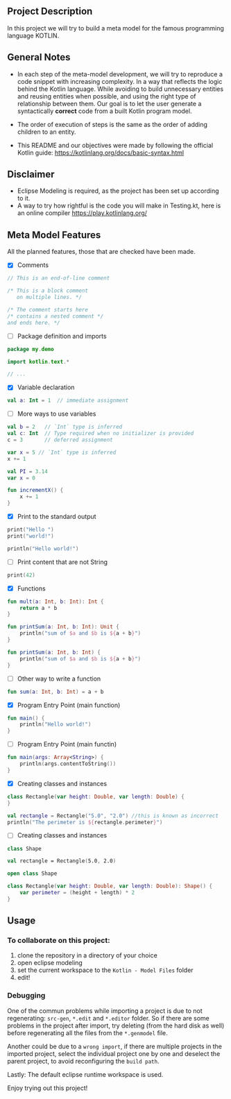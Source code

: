 
## Project Description
In this project we will try to build a meta model for the famous programming language KOTLIN.

## General Notes
* In each step of the meta-model development, we will try to reproduce a code snippet with increasing complexity. In a way that reflects the logic behind the Kotlin language. While avoiding to build unnecessary entities and reusing entities when possible, and using the right type of relationship between them. Our goal is to let the user generate a syntactically **correct** code from a built Kotlin program model.

* The order of execution of steps is the same as the order of adding children to an entity.

* This README and our objectives were made by following the official Kotlin guide: https://kotlinlang.org/docs/basic-syntax.html

## Disclaimer
* Eclipse Modeling is required, as the project has been set up according to it.
* A way to try how rightful is the code you will make in Testing.kt, here is an online compiler https://play.kotlinlang.org/

## Meta Model Features
All the planned features, those that are checked have been made.
* [x] Comments
```kotlin
// This is an end-of-line comment

/* This is a block comment
   on multiple lines. */

/* The comment starts here
/* contains a nested comment *⁠/
and ends here. */
```


* [ ] Package definition and imports
```kotlin
package my.demo

import kotlin.text.*

// ...
```


* [x] Variable declaration
```kotlin
val a: Int = 1  // immediate assignment
```
* [ ] More ways to use variables
```kotlin
val b = 2   // `Int` type is inferred
val c: Int  // Type required when no initializer is provided
c = 3       // deferred assignment

var x = 5 // `Int` type is inferred
x += 1

val PI = 3.14
var x = 0

fun incrementX() { 
    x += 1 
}
```


* [x] Print to the standard output
```kotlin
print("Hello ")
print("world!")

println("Hello world!")
```
* [ ] Print content that are not String
```kotlin
print(42)
```

* [x] Functions
```kotlin
fun mult(a: Int, b: Int): Int {
    return a * b
}

fun printSum(a: Int, b: Int): Unit {
    println("sum of $a and $b is ${a + b}")
}

fun printSum(a: Int, b: Int) {
    println("sum of $a and $b is ${a + b}")
}
```
* [ ] Other way to write a function
```kotlin
fun sum(a: Int, b: Int) = a + b
```
* [x] Program Entry Point (main function)
```kotlin
fun main() {
    println("Hello world!")
}
```
* [ ] Program Entry Point (main functin)
```kotlin
fun main(args: Array<String>) {
    println(args.contentToString())
}
```
* [x] Creating classes and instances
```kotlin
class Rectangle(var height: Double, var length: Double) {
}

val rectangle = Rectangle("5.0", "2.0") //this is known as incorrect
println("The perimeter is ${rectangle.perimeter}")
```
* [ ] Creating classes and instances
```kotlin
class Shape

val rectangle = Rectangle(5.0, 2.0)

open class Shape

class Rectangle(var height: Double, var length: Double): Shape() {
    var perimeter = (height + length) * 2
}
```
## Usage
### To collaborate on this project: 
1. clone the repository in a directory of your choice 
2. open eclipse modeling 
3. set the current workspace to the `Kotlin - Model Files` folder
4. edit!

### Debugging
One of the commun problems while importing a project is due to not regenerating: `src-gen`, `*.edit` and `*.editor` folder. 
So if there are some problems in the project after import, try deleting  (from the hard disk as well) before regenerating all the files from the `*.genmodel` file.

Another could be due to a `wrong import`, if there are multiple projects in the imported project, select the individual project one by one and deselect the parent project, to avoid reconfiguring the `build path`.

Lastly: The default eclipse runtime workspace is used.

Enjoy trying out this project!
